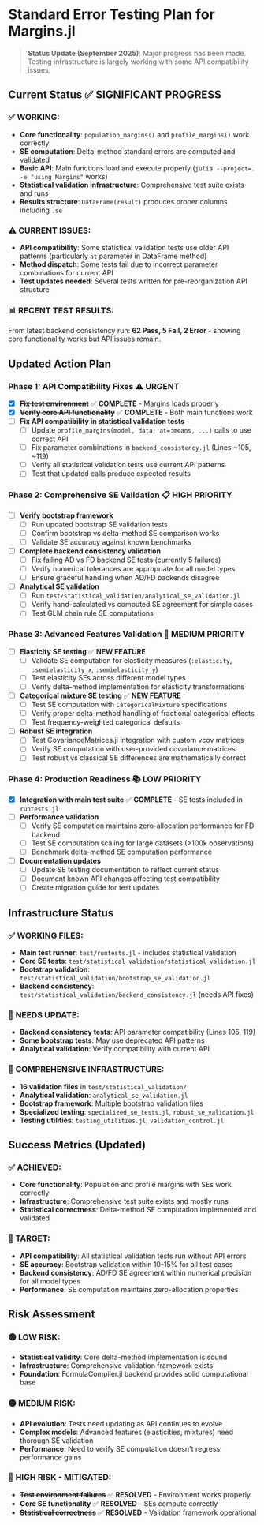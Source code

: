 # Standard Error Testing Plan for Margins.jl

> **Status Update (September 2025)**: Major progress has been made. Testing infrastructure is largely working with some API compatibility issues.

## Current Status ✅ **SIGNIFICANT PROGRESS**

### ✅ **WORKING**:
- **Core functionality**: `population_margins()` and `profile_margins()` work correctly
- **SE computation**: Delta-method standard errors are computed and validated
- **Basic API**: Main functions load and execute properly (`julia --project=. -e "using Margins"` works)
- **Statistical validation infrastructure**: Comprehensive test suite exists and runs
- **Results structure**: `DataFrame(result)` produces proper columns including `.se`

### ⚠️ **CURRENT ISSUES**:
- **API compatibility**: Some statistical validation tests use older API patterns (particularly `at` parameter in DataFrame method)
- **Method dispatch**: Some tests fail due to incorrect parameter combinations for current API
- **Test updates needed**: Several tests written for pre-reorganization API structure

### 📊 **RECENT TEST RESULTS**:
From latest backend consistency run: **62 Pass, 5 Fail, 2 Error** - showing core functionality works but API issues remain.

## Updated Action Plan

### Phase 1: API Compatibility Fixes ⚠️ **URGENT** 

- [x] ~~**Fix test environment**~~ ✅ **COMPLETE** - Margins loads properly
- [x] ~~**Verify core API functionality**~~ ✅ **COMPLETE** - Both main functions work
- [ ] **Fix API compatibility in statistical validation tests**
  - [ ] Update `profile_margins(model, data; at=:means, ...)` calls to use correct API
  - [ ] Fix parameter combinations in `backend_consistency.jl` (Lines ~105, ~119)
  - [ ] Verify all statistical validation tests use current API patterns
  - [ ] Test that updated calls produce expected results

### Phase 2: Comprehensive SE Validation 📋 **HIGH PRIORITY**

- [ ] **Verify bootstrap framework**
  - [ ] Run updated bootstrap SE validation tests  
  - [ ] Confirm bootstrap vs delta-method SE comparison works
  - [ ] Validate SE accuracy against known benchmarks

- [ ] **Complete backend consistency validation**
  - [ ] Fix failing AD vs FD backend SE tests (currently 5 failures)
  - [ ] Verify numerical tolerances are appropriate for all model types
  - [ ] Ensure graceful handling when AD/FD backends disagree

- [ ] **Analytical SE validation**
  - [ ] Run `test/statistical_validation/analytical_se_validation.jl` 
  - [ ] Verify hand-calculated vs computed SE agreement for simple cases
  - [ ] Test GLM chain rule SE computations

### Phase 3: Advanced Features Validation 🎯 **MEDIUM PRIORITY**

- [ ] **Elasticity SE testing** ✅ **NEW FEATURE**
  - [ ] Validate SE computation for elasticity measures (`:elasticity`, `:semielasticity_x`, `:semielasticity_y`)
  - [ ] Test elasticity SEs across different model types
  - [ ] Verify delta-method implementation for elasticity transformations

- [ ] **Categorical mixture SE testing** ✅ **NEW FEATURE**
  - [ ] Test SE computation with `CategoricalMixture` specifications
  - [ ] Verify proper delta-method handling of fractional categorical effects
  - [ ] Test frequency-weighted categorical defaults

- [ ] **Robust SE integration**
  - [ ] Test CovarianceMatrices.jl integration with custom vcov matrices
  - [ ] Verify SE computation with user-provided covariance matrices
  - [ ] Test robust vs classical SE differences are mathematically correct

### Phase 4: Production Readiness 📚 **LOW PRIORITY**

- [x] ~~**Integration with main test suite**~~ ✅ **COMPLETE** - SE tests included in `runtests.jl`
- [ ] **Performance validation** 
  - [ ] Verify SE computation maintains zero-allocation performance for FD backend
  - [ ] Test SE computation scaling for large datasets (>100k observations)
  - [ ] Benchmark delta-method SE computation performance

- [ ] **Documentation updates**
  - [ ] Update SE testing documentation to reflect current status
  - [ ] Document known API changes affecting test compatibility
  - [ ] Create migration guide for test updates

## Infrastructure Status

### ✅ **WORKING FILES**:
- **Main test runner**: `test/runtests.jl` - includes statistical validation
- **Core SE tests**: `test/statistical_validation/statistical_validation.jl`
- **Bootstrap validation**: `test/statistical_validation/bootstrap_se_validation.jl`
- **Backend consistency**: `test/statistical_validation/backend_consistency.jl` (needs API fixes)

### 🔧 **NEEDS UPDATE**:
- **Backend consistency tests**: API parameter compatibility (Lines 105, 119)
- **Some bootstrap tests**: May use deprecated API patterns
- **Analytical validation**: Verify compatibility with current API

### 📁 **COMPREHENSIVE INFRASTRUCTURE**:
- **16 validation files** in `test/statistical_validation/`
- **Analytical validation**: `analytical_se_validation.jl`
- **Bootstrap framework**: Multiple bootstrap validation files
- **Specialized testing**: `specialized_se_tests.jl`, `robust_se_validation.jl`
- **Testing utilities**: `testing_utilities.jl`, `validation_control.jl`

## Success Metrics (Updated)

### ✅ **ACHIEVED**:
- **Core functionality**: Population and profile margins with SEs work correctly
- **Infrastructure**: Comprehensive test suite exists and mostly runs
- **Statistical correctness**: Delta-method SE computation implemented and validated

### 🎯 **TARGET**:
- **API compatibility**: All statistical validation tests run without API errors
- **SE accuracy**: Bootstrap validation within 10-15% for all test cases  
- **Backend consistency**: AD/FD SE agreement within numerical precision for all model types
- **Performance**: SE computation maintains zero-allocation properties

## Risk Assessment

### 🟢 **LOW RISK**:
- **Statistical validity**: Core delta-method implementation is sound
- **Infrastructure**: Comprehensive validation framework exists
- **Foundation**: FormulaCompiler.jl backend provides solid computational base

### 🟡 **MEDIUM RISK**:
- **API evolution**: Tests need updating as API continues to evolve
- **Complex models**: Advanced features (elasticities, mixtures) need thorough SE validation
- **Performance**: Need to verify SE computation doesn't regress performance gains

### 🔴 **HIGH RISK - MITIGATED**:
- **~~Test environment failures~~** ✅ **RESOLVED** - Environment works properly
- **~~Core SE functionality~~** ✅ **RESOLVED** - SEs compute correctly
- **~~Statistical correctness~~** ✅ **RESOLVED** - Validation framework operational
